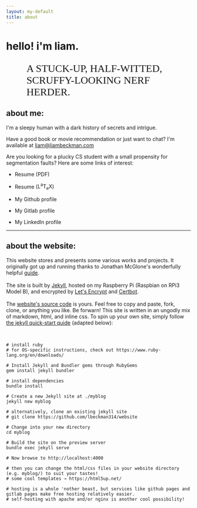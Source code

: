 ```yaml
---
layout: my-default
title: about
---
```


# hello! i'm liam. <object type="image/svg+xml" data="/assets/svg/iconSmile5Optimized.svg"></object>
<!-- <img> -->
<p style="font-family: 'EB Garamond'; padding-left: 11%; font-size: 2em">A STUCK-UP, HALF-WITTED, SCRUFFY-LOOKING NERF HERDER.</p>


## about me:
I'm a sleepy human with a dark history of secrets and intrigue.

Have a good book or movie recommendation or just want to chat? I'm available at <a href="mailto:liam@liambeckman.com">liam@liambeckman.com</a>

Are you looking for a plucky CS student with a small propensity for segmentation faults? Here are some links of interest:

<div class="inline-block">
    <ul class="showoff">
        <li class="featured" onclick="location.href='https://liambeckman.com/pkgs/resume/resume-liam-beckman.pdf'">
            <object class="showoff" type="image/svg+xml" data="/assets/svg/octicons-5.0.1/lib/svg/file-pdf.svg"></object><p> Resume (PDF)</p>
        </li>
        <li class="featured" onclick="location.href='https://git.liambeckman.com/cgit/resume/tree/resume-liam-beckman.tex'">
            <object class="showoff" type="image/svg+xml" data="/assets/svg/tex.svg"></object><p> Resume (<span class="latex">L<sup>a</sup>T<sub>e</sub>X</span>)</p>
        </li>
        <li class="featured" onclick="location.href='https://github.com/lbeckman314/'">
            <object class="showoff" type="image/svg+xml" data="/assets/svg/github.svg"></object><p> My Github profile</p>
        </li>
        <li class="featured" onclick="location.href='https://gitlab.com/lbeckman314/'">
            <object class="showoff" type="image/svg+xml" data="/assets/svg/gitlab-2.svg"></object><p> My Gitlab profile</p>
        </li>
        <li class="featured" onclick="location.href='https://www.linkedin.com/in/liam-beckman-ab3183a6/'">
            <object class="showoff" type="image/svg+xml" data="/assets/svg/linkedin.svg"></object><p> My LinkedIn profile</p>
        </li>
    </ul>
</div>

---

## about the website:

This website stores and presents some various works and projects. It originally got up and running thanks to Jonathan McGlone's wonderfully helpful [guide](http://jmcglone.com/guides/github-pages/).
<br/>
<br/>
The site is built by [Jekyll](https://jekyllrb.com/), hosted on my Raspberry Pi (Raspbian on RPi3 Model B), and encrypted by [Let's Encrypt](https://letsencrypt.org/) and [Certbot](https://certbot.eff.org/).
<br/>
<br/>
The [website's source code](https://github.com/lbeckman314/website) is yours. Feel free to copy and paste, fork, clone, or anything you like. Be forwarn! This site is written in an ungodly mix of markdown, html, and inline css. To spin up your own site, simply follow [the jekyll quick-start quide](https://jekyllrb.com/docs/quickstart/) (adapted below):

<br/>

```shell
# install ruby
# for OS-specific instructions, check out https://www.ruby-lang.org/en/downloads/

# Install Jekyll and Bundler gems through RubyGems
gem install jekyll bundler

# install dependencies
bundle install

# Create a new Jekyll site at ./myblog
jekyll new myblog

# alternatively, clone an existing jekyll site
# git clone https://github.com/lbeckman314/website

# Change into your new directory
cd myblog

# Build the site on the preview server
bundle exec jekyll serve

# Now browse to http://localhost:4000

# then you can change the html/css files in your website directory (e.g. myblog/) to suit your tastes!
# some cool templates → https://html5up.net/

# hosting is a whole 'nother beast, but services like github pages and gitlab pages make free hosting relatively easier.
# self-hosting with apache and/or nginx is another cool possibility!

```
